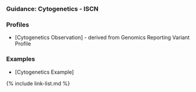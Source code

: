 ### Guidance: Cytogenetics - ISCN

### Profiles
- [Cytogenetics Observation] - derived from Genomics Reporting Variant Profile

### Examples
- [Cytogenetics Example]
  
{% include link-list.md %}